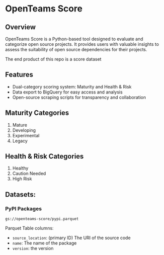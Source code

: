 # OpenTeams Score

## Overview

OpenTeams Score is a Python-based tool designed to evaluate and categorize open source projects. 
It provides users with valuable insights to assess the suitability of open source dependencies for their projects.

The end product of this repo is a score dataset

## Features

- Dual-category scoring system: Maturity and Health & Risk
- Data export to BigQuery for easy access and analysis
- Open-source scraping scripts for transparency and collaboration

## Maturity Categories

1. Mature
2. Developing
3. Experimental
4. Legacy

## Health & Risk Categories

1. Healthy
2. Caution Needed
3. High Risk

## Datasets:

### PyPI Packages

`gs://openteams-score/pypi.parquet`

Parquet Table columns:

* `source_location`: (primary ID) The URI of the source code 
* `name`: The name of the package
* `version`: the version








